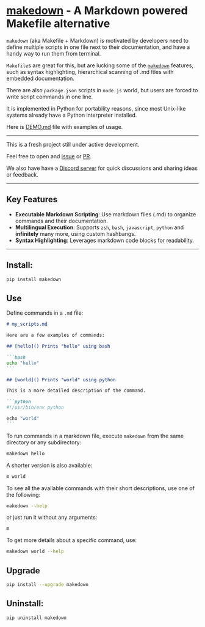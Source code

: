 # [makedown]() - A Markdown powered Makefile alternative

`makedown` (aka Makefile + Markdown) is motivated by developers need to define
multiple scripts in one file next to their documentation, and have a handy way
to run them from terminal.

`Makefile`s are great for this, but are lucking some of the
[`makedown`](https://github.com/tzador/makedown) features, such as syntax
highlighting, hierarchical scanning of .md files with embedded documentation.

There are also `package.json` scripts in `node.js` world, but users are forced
to write script commands in one line.

It is implemented in Python for portability reasons, since most Unix-like
systems already have a Python interpreter installed.

Here is [DEMO.md](./DEMO.md) file with examples of usage.

---

This is a fresh project still under active development.

Feel free to open and [issue](https://github.com/tzador/makedown/issues) or
[PR](https://github.com/tzador/makedown/pulls).

We also have have a [Discord server](https://discord.gg/Gcr9H897zD) for quick
discussions and sharing ideas or feedback.

---

## Key Features

- **Executable Markdown Scripting**: Use markdown files (.md) to organize
  commands and their documentation.
- **Multilingual Execution**: Supports `zsh`, `bash`, `javascript`, `python` and
  **infinitely** many more, using custom hashbangs.
- **Syntax Highlighting**: Leverages markdown code blocks for readability.

---

## Install:

```bash
pip install makedown
```

## Use

Define commands in a `.md` file:

````markdown
# my_scripts.md

Here are a few examples of commands:

## [hello]() Prints "hello" using bash

```bash
echo "hello"
```

## [world]() Prints "world" using python

This is a more detailed description of the command.

```python
#!/usr/bin/env python

echo "world"
```
````

To run commands in a markdown file, execute `makedown` from the same directory
or any subdirectory:

```bash
makedown hello
```

A shorter version is also available:

```bash
m world
```

To see all the available commands with their short descriptions, use one of the
following:

```bash
makedown --help
```

or just run it without any arguments:

```bash
m
```

To get more details about a specific command, use:

```bash
makedown world --help
```

## Upgrade

```bash
pip install --upgrade makedown
```

## Uninstall:

```bash
pip uninstall makedown
```
